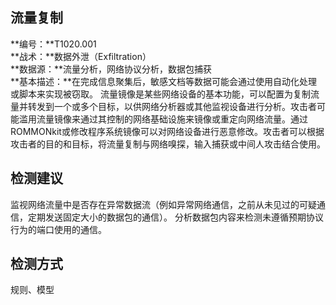 ## 流量复制  
**编号：**T1020.001  
**战术：**数据外泄（Exfiltration）  
**数据源：**流量分析，网络协议分析，数据包捕获  
**基本描述：**在完成信息聚集后，敏感文档等数据可能会通过使用自动化处理或脚本来实现被窃取。
流量镜像是某些网络设备的基本功能，可以配置为复制流量并转发到一个或多个目标，以供网络分析器或其他监视设备进行分析。攻击者可能滥用流量镜像来通过其控制的网络基础设施来镜像或重定向网络流量。通过ROMMONkit或修改程序系统镜像可以对网络设备进行恶意修改。攻击者可以根据攻击者的目的和目标，将流量复制与网络嗅探，输入捕获或中间人攻击结合使用。  
## 检测建议  
监视网络流量中是否存在异常数据流（例如异常网络通信，之前从未见过的可疑通信，定期发送固定大小的数据包的通信）。
分析数据包内容来检测未遵循预期协议行为的端口使用的通信。  
## 检测方式  
规则、模型